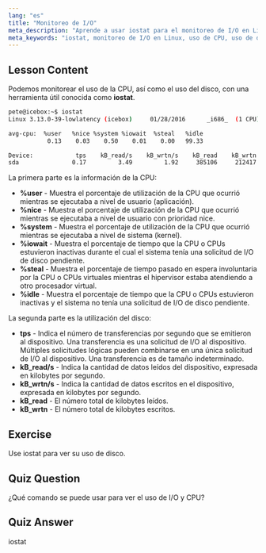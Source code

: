 ```yaml
---
lang: "es"
title: "Monitoreo de I/O"
meta_description: "Aprende a usar iostat para el monitoreo de I/O en Linux. Comprende las métricas de uso de CPU y disco con este comando esencial. ¡Mejora el rendimiento del sistema!"
meta_keywords: "iostat, monitoreo de I/O en Linux, uso de CPU, uso de disco, comandos de Linux, principiante, tutorial, guía"
---
```


## Lesson Content

Podemos monitorear el uso de la CPU, así como el uso del disco, con una herramienta útil conocida como **iostat**.

```bash
pete@icebox:~$ iostat
Linux 3.13.0-39-lowlatency (icebox)     01/28/2016      _i686_  (1 CPU)

avg-cpu:  %user   %nice %system %iowait  %steal   %idle
           0.13    0.03    0.50    0.01    0.00   99.33

Device:            tps    kB_read/s    kB_wrtn/s    kB_read    kB_wrtn
sda               0.17         3.49         1.92     385106     212417
```

La primera parte es la información de la CPU:

- **%user** - Muestra el porcentaje de utilización de la CPU que ocurrió mientras se ejecutaba a nivel de usuario (aplicación).
- **%nice** - Muestra el porcentaje de utilización de la CPU que ocurrió mientras se ejecutaba a nivel de usuario con prioridad nice.
- **%system** - Muestra el porcentaje de utilización de la CPU que ocurrió mientras se ejecutaba a nivel de sistema (kernel).
- **%iowait** - Muestra el porcentaje de tiempo que la CPU o CPUs estuvieron inactivas durante el cual el sistema tenía una solicitud de I/O de disco pendiente.
- **%steal** - Muestra el porcentaje de tiempo pasado en espera involuntaria por la CPU o CPUs virtuales mientras el hipervisor estaba atendiendo a otro procesador virtual.
- **%idle** - Muestra el porcentaje de tiempo que la CPU o CPUs estuvieron inactivas y el sistema no tenía una solicitud de I/O de disco pendiente.

La segunda parte es la utilización del disco:

- **tps** - Indica el número de transferencias por segundo que se emitieron al dispositivo. Una transferencia es una solicitud de I/O al dispositivo. Múltiples solicitudes lógicas pueden combinarse en una única solicitud de I/O al dispositivo. Una transferencia es de tamaño indeterminado.
- **kB_read/s** - Indica la cantidad de datos leídos del dispositivo, expresada en kilobytes por segundo.
- **kB_wrtn/s** - Indica la cantidad de datos escritos en el dispositivo, expresada en kilobytes por segundo.
- **kB_read** - El número total de kilobytes leídos.
- **kB_wrtn** - El número total de kilobytes escritos.

## Exercise

Use iostat para ver su uso de disco.

## Quiz Question

¿Qué comando se puede usar para ver el uso de I/O y CPU?

## Quiz Answer

iostat
